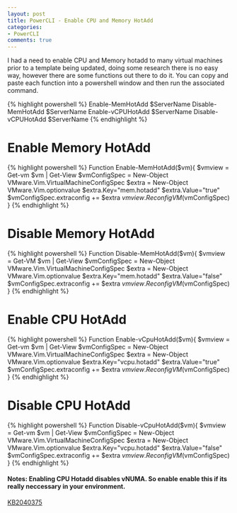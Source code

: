 ```yaml
---
layout: post
title: PowerCLI - Enable CPU and Memory HotAdd
categories:
- PowerCLI
comments: true
---
```

I had a need to enable CPU and Memory hotadd to many virtual machines prior to a template being updated, doing some research there is no easy way, however there are some functions out there to do it. You can copy and paste each function into a powershell window and then run the associated command.

{% highlight powershell %}
Enable-MemHotAdd $ServerName
Disable-MemHotAdd $ServerName
Enable-vCPUHotAdd $ServerName
Disable-vCPUHotAdd $ServerName
{% endhighlight %}

# Enable Memory HotAdd
{% highlight powershell %}
Function Enable-MemHotAdd($vm){
$vmview = Get-vm $vm | Get-View
$vmConfigSpec = New-Object VMware.Vim.VirtualMachineConfigSpec
$extra = New-Object VMware.Vim.optionvalue
$extra.Key="mem.hotadd"
$extra.Value="true"
$vmConfigSpec.extraconfig += $extra
$vmview.ReconfigVM($vmConfigSpec)
}
{% endhighlight %}

# Disable Memory HotAdd
{% highlight powershell %}
Function Disable-MemHotAdd($vm){
$vmview = Get-VM $vm | Get-View
$vmConfigSpec = New-Object VMware.Vim.VirtualMachineConfigSpec
$extra = New-Object VMware.Vim.optionvalue
$extra.Key="mem.hotadd"
$extra.Value="false"
$vmConfigSpec.extraconfig += $extra
$vmview.ReconfigVM($vmConfigSpec)
}
{% endhighlight %}
# Enable CPU HotAdd
{% highlight powershell %}
Function Enable-vCpuHotAdd($vm){
$vmview = Get-vm $vm | Get-View
$vmConfigSpec = New-Object VMware.Vim.VirtualMachineConfigSpec
$extra = New-Object VMware.Vim.optionvalue
$extra.Key="vcpu.hotadd"
$extra.Value="true"
$vmConfigSpec.extraconfig += $extra
$vmview.ReconfigVM($vmConfigSpec)
}
{% endhighlight %}
# Disable CPU HotAdd
{% highlight powershell %}
Function Disable-vCpuHotAdd($vm){
$vmview = Get-vm $vm | Get-View
$vmConfigSpec = New-Object VMware.Vim.VirtualMachineConfigSpec
$extra = New-Object VMware.Vim.optionvalue
$extra.Key="vcpu.hotadd"
$extra.Value="false"
$vmConfigSpec.extraconfig += $extra
$vmview.ReconfigVM($vmConfigSpec)
}
{% endhighlight %}

#### Notes: Enabling CPU Hotadd disables vNUMA. So enable enable this if its really neccessary in your environment.
[KB2040375](http://kb.vmware.com/selfservice/microsites/search.do?language=en_US&cmd=displayKC&externalId=2040375)
